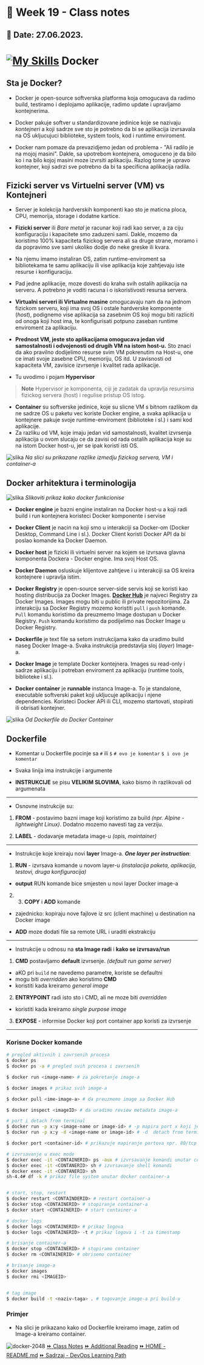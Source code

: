 # 📝 Week 19 - Class notes
## 📅 Date: 27.06.2023.

# [![My Skills](https://skillicons.dev/icons?i=docker)](https://skillicons.dev)  Docker 


## Sta je Docker?
- Docker je open-source softverska platforma koja omogucava da radimo build, testiramo i deplojamo aplikacije, radimo update i upravljamo kontejnerima.
- Docker pakuje softver u standardizovane jedinice koje se nazivaju *kontejneri* a koji sadrze sve sto je potrebno da bi se aplikacija izvrsavala na OS ukljucujuci biblioteke, system tools, kod i runtime enviroment.

- Docker nam pomaze da prevazidjemo jedan od problema - "Ali radilo je na mojoj masini". Dakle, sa upotrebom kontejnera, omoguceno je da bilo ko i na bilo kojoj masini moze izvrsiti aplikaciju. Razlog tome je upravo kontejner, koji sadrzi sve potrebno da bi ta specificna aplikacija radila. 

## Fizicki server vs Virtuelni server (VM) vs Kontejneri
- Server je kolekcija hardverskih komponenti kao sto je maticna ploca, CPU, memorija, storage i dodatne kartice. 

- **Fizicki server** ili *Bare metal* je racunar koji radi kao server, a za ciju konfiguraciju i kapacitete smo zaduzeni sami. Dakle, mozemo da koristimo 100% kapaciteta fizickog servera ali sa druge strane, moramo i da popravimo sve sami ukoliko dodje do neke greske ili kvara.
- Na njemu imamo instaliran OS, zatim runtime-enviroment sa bibliotekama te samu aplikaciju ili vise aplikacija koje zahtjevaju iste resurse i konfiguraciju. 
- Pad jedne aplikacije, moze dovesti do kraha svih ostalih aplikacija na serveru. A potrebno je voditi racuna i o iskoristivosti resursa servera.

- **Virtualni serveri ili Virtualne masine** omogucavaju nam da na jednom fizickom serveru, koji ima svoj OS i ostale hardverske komponente (*host*), podignemo vise aplikacija sa zasebnim OS koji mogu biti razliciti od onoga koji host ima, te konfigurisati potpuno zaseban runtime enviroment za aplikaciju.
- **Prednost VM, jeste sto aplikacijama omogucava jedan vid samostalnosti i odvojenosti od drugih VM na istom host-u.** Sto znaci da ako pravilno dodijelimo resurse svim VM pokrenutim na Host-u, one ce imati svoje zasebne CPU, memoriju, OS itd. U zavisnosti od kapaciteta VM, zavisice izvrsenje i kvalitet rada aplikacije.

- Tu uvodimo i pojam **Hypervisor**
>**Note**
> Hypervisor je komponenta, ciji je zadatak da upravlja resursima fizickog servera (host) i regulise pristup OS istog.
>

- **Container** su softverske jedinice, koje su slicne VM s bitnom razlikom da ne sadrze OS u paketu vec koriste Docker engine, a svaka aplikacija u kontejnere pakuje svoje runtime-enviroment (biblioteke i sl.) i sami kod aplikacije.
- Za razliku od VM, koje imaju jedan vid samostalnosti, kvalitet izvrsenja aplikacija u ovom slucaju ce da zavisi od rada ostalih aplikacija koje su na istom Docker host-u, jer se ipak koristi isti OS. 

![slika](files/bm-vm-cont.png)
*Na slici su prikazane razlike izmedju fizickog servera, VM i container-a*

## Docker arhitektura i terminologija
![slika](files/docker-architecture.png)
*Slikoviti prikaz kako docker funkcionise*
- **Docker engine** je bazni engine instaliran na Docker host-u a koji radi build  i run kontejnera koristeci Docker komponente i servise 

- **Docker Client** je nacin na koji smo u interakciji sa Docker-om (Docker Desktop, Command Line i sl.). Docker Client koristi Docker API da bi poslao komande ka Docker Daemon.

- **Docker host** je fizicki ili virtuelni server na kojem se izvrsava glavna komponenta Dockera - Docker engine. Ima svoj Host OS.

- **Docker Daemon** osluskuje klijentove zahtjeve i u interakciji sa OS kreira kontejnere i upravlja istim.

- **Docker Registry** je open-source server-side servis koji se koristi kao hosting distribucija za Docker Images. **[Docker Hub](https://hub.docker.com/)** je najveci Registry za Docker Images. Images mogu biti u public ili private repozitorijima. Za interakciju sa Docker Registry mozemo koristiti `pull` i `push` komande.
`Pull` komandu koristimo da preuzmemo Image dostupan u Docker Registry.
`Push` komandu koristimo da podijelimo nas Docker Image u Docker Registry.

- **Dockerfile** je text file sa setom instrukcijama kako da uradimo build naseg  Docker Image-a.  Svaka instrukcija predstavlja sloj (*layer*) Image-a. 

- **Docker Image** je template Docker kontejnera. Images su read-only i sadrze aplikaciju i potreban enviroment za aplikaciju (runtime tools, biblioteke i sl.).

- **Docker container** je **runnable** instanca Image-a. To je standalone, executable softverski paket koji ukljucuje aplikaciju i njene dependencies. Koristeci Docker API ili CLI, mozemo startovati, stopirati ili obrisati kontejner. 

![slika](files/docker-image-alj.png)
*Od Dockerfile do Docker Container*

## Dockerfile 
- Komentar u Dockerfile pocinje sa `#` ili `$`
``` # ovo je komentar ``` 
``` $ i ovo je komentar ```

- Svaka linija ima instrukcije i argumente
- **INSTRUKCIJE** se pisu **VELIKIM SLOVIMA**, kako bismo ih razlikovali od argumenata
---
- Osnovne instrukcije su:

1. **FROM** - postavimo bazni image koji koristimo za build *(npr. Alpine - lightweight Linux)*. Dodatno mozemo navesti tag za verziju.

2. **LABEL** - dodavanje metadata image-u *(opis, maintainer)*
---
- Instrukcije koje kreiraju novi **layer** Image-a. ***One layer per instruction***:

1. **RUN** - izvrsava komande u novom layer-u *(instalacija paketa, aplikacija, testovi, druga konfiguracija)*
* **output** RUN komande bice smjesten u novi layer Docker image-a
2. 3. **COPY** i **ADD** komande
* zajednicko: kopiraju nove fajlove iz src (client machine) u destination na Docker image
- **ADD** moze dodati file sa remote URL i uraditi ekstrakciju 

---

- Instrukcije u odnosu na **sta Image radi** i **kako se izvrsava/run**

1. **CMD** postavljamo **default** izvrsenje. *(default run game server)*
- aKO pri `build` ne navedemo parametre, koriste se defaultni 
- mogu biti *overridden*  ako koristimo **CMD**
- koristiti kada kreiramo *general image*

2. **ENTRYPOINT** radi isto sto i CMD, ali ne moze biti *overridden*
- koristiti kada kreiramo *single purpose image*

3. **EXPOSE** - informise Docker koji port container app koristi za izvrsenje
---
### Korisne Docker komande
```bash
# pregled aktivnih i zavrsenih procesa
$ docker ps
$ docker ps -a # pregled svih procesa i zavrsenih

$ docker run <image-name> # za pokretanje image-a

$ docker images # prikaz svih image-a

$ docker pull <ime-image-a> # da preuzmemo image sa Docker Hub

$ docker inspect <imageID> # da uradimo review metadata image-a

# port i detach from terminal
$ docker run -p x:y <image-name or image-id> # -p mapira port x koji je Docker Hub port u port y koji container koristi za pristup aplikaciji 
$ docker run -p x:y -d <image-name or image-id> # -d  detach from terminal

$ docker port <container-id> # prikazuje mapiranje portova npr. 80/tcp -> 0.0.0.0:8081

# izvrsavanje u exec mode
$ docker exec -it <CONTAINERID> ps -aux # izvrsavanje komandi unutar container-a
$ docker exec -it <CONTANERID> sh # izvrsavanje shell komandi
$ docker exec -it <CONTANERID> sh
sh-4.4# df -k # prikaz file system unutar docker container-a


# start, stop, restart 
$ docker restart <CONTAINDERID> # restart container-a
$ docker stop <CONTAINERID> # stopiranje container-a
$ docker start <CONTAINERID> # start container-a

# docker logs
$ docker logs <CONTAINERID> # prikaz logova
$ docker logs <CONTAINERID> -t # prikaz logova i -t za timestamp

# brisanje container-a
$ docker stop <CONTAINERID> # stopiramo container
$ docker rm <CONTAINERID> # obrisemo container

# brisanje image-a
$ docker images 
$ docker rmi <IMAGEID>


# tag image
$ docker build -t <naziv-taga> . # tagovanje image-a pri build-u
```
### Primjer 
- Na slici je prikazano kako od Dockerfile kreiramo image, zatim od Image-a kreiramo container.

![docker-2048](files/2048-game.png)
[:fast_forward: Class Notes](/devops-mentorship-program/04-april/week-8-040423/00-class-notes.md)
[:fast_forward: Additional Reading](/devops-mentorship-program/04-april/week-8-040423/02-additional-reading.md)
[:fast_forward: HOME - README.md](../../../README.md)
[:fast_forward: Sadrzaj - DevOps Learning Path](../../../table-of-contents.md)
